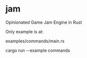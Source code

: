 # jam
Opinionated Game Jam Engine in Rust

Only example is at:

examples/commands/main.rs

cargo run --example commands